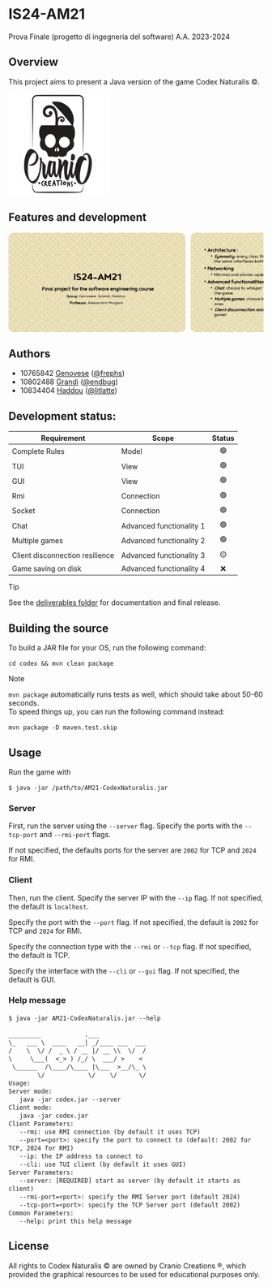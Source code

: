# IS24-AM21
Prova Finale (progetto di ingegneria del software) A.A. 2023-2024

## Overview
 This project aims to present a Java version of the game Codex Naturalis ©. 

<img src="img/publisher.png" width="200px">
 
## Features and development
 <div style="display: flex; gap: 10px; scroll-snap-type: x mandatory; overflow-x: auto; scroll-padding: 50px 0 0 0;">
        <img style="border-radius: 10px" src="img/Presentation/Presentation-1.png" width="350px">
        <img style="border-radius: 10px" src="img/Presentation/Presentation-3.png" width="350px">
        <img style="border-radius: 10px" src="img/Presentation/Presentation-4.png" width="350px">
        <img style="border-radius: 10px" src="img/Presentation/Presentation-5.png" width="350px">
        <img style="border-radius: 10px" src="img/Presentation/Presentation-6.png" width="350px">
        <img style="border-radius: 10px" src="img/Presentation/Presentation-7.png" width="350px">  
</div>


## Authors
- 10765842 [Genovese](francesco1.genovese@mail.polimi.it) ([@frephs](https://github.com/frephs))
- 10802488 [Grandi](federico1.grandi@mail.polimi.it) ([@endbug](https://github.com/endbug))
- 10834404 [Haddou](hamza.haddou@mail.polimi.it) ([@litlatte](https://github.com/litlatte))


## Development status:

| Requirement                     | Scope                    | Status |
|---------------------------------|--------------------------|:------:|
| Complete Rules                  | Model                    |   🟢   |
| TUI                             | View                     |   🟢   |
| GUI                             | View                     |   🟢   |
| Rmi                             | Connection               |   🟢   |
| Socket                          | Connection               |   🟢   | 
| Chat                            | Advanced functionality 1 |   🟢   |
| Multiple games                  | Advanced functionality 2 |   🟢   |
| Client disconnection resilience | Advanced functionality 3 |   🟡   |
| Game saving on disk             | Advanced functionality 4 |   ❌    |

>[!TIP]
> See the [deliverables folder](deliveries) for documentation and final release.

## Building the source

To build a JAR file for your OS, run the following command:

```
cd codex && mvn clean package
```

> [!NOTE]
> `mvn package` automatically runs tests as well, which should take about 50-60 seconds.  
>  To speed things up, you can run the following command instead:
> ```
> mvn package -D maven.test.skip
> ```

## Usage
Run the game with
```
$ java -jar /path/to/AM21-CodexNaturalis.jar
```
### Server
First, run the server using the `--server` flag. Specify the ports with the `--tcp-port` and `--rmi-port` flags.

If not specified, the defaults ports for the server are `2002` for TCP and `2024` for RMI.

### Client 
Then, run the client. Specify the server IP with the `--ip` flag. If not specified, the default is `localhost`. 

Specify the port with the `--port` flag. If not specified, the default is `2002` for TCP and `2024` for RMI.

Specify the connection type with the `--rmi` or `--tcp` flag. If not specified, the default is TCP.

Specify the interface with the `--cli` or `--gui` flag. If not specified, the default is GUI.


### Help message
```
$ java -jar AM21-CodexNaturalis.jar --help

_________            .___              
\_   ___ \  ____   __| _/____ ___  ___ 
/    \  \/ /  _ \ / __ |/ __ \\  \/  / 
\     \___(  <_> ) /_/ \  ___/ >    <  
 \______  /\____/\____ |\___  >__/\_ \ 
        \/            \/    \/      \/ 
Usage: 
Server mode: 
   java -jar codex.jar --server
Client mode: 
   java -jar codex.jar
Client Parameters: 
   --rmi: use RMI connection (by default it uses TCP)
   --port=<port>: specify the port to connect to (default: 2002 for TCP, 2024 for RMI)
   --ip: the IP address to connect to
   --cli: use TUI client (by default it uses GUI)
Server Parameters: 
   --server: [REQUIRED] start as server (by default it starts as client)
   --rmi-port=<port>: specify the RMI Server port (default 2024)
   --tcp-port=<port>: specify the TCP Server port (default 2002)
Common Parameters: 
   --help: print this help message
```


## License
All rights to Codex Naturalis © are owned by Cranio Creations ®, which provided the graphical resources to be used for educational purposes only.
